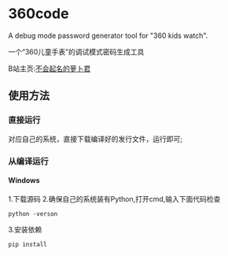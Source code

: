 # 360code
A debug mode password generator tool for "360 kids watch".<p>
一个“360儿童手表”的调试模式密码生成工具<p>
B站主页:[不会起名的萝卜君](https://space.bilibili.com/1732976071?spm_id_from=333.1007.0.0)
## 使用方法
### 直接运行
对应自己的系统，直接下载编译好的发行文件，运行即可;
### 从编译运行
#### Windows
1.下载源码
2.确保自己的系统装有Python,打开cmd,输入下面代码检查
~~~
python -verson
~~~
3.安装依赖
~~~
pip install 
~~~
